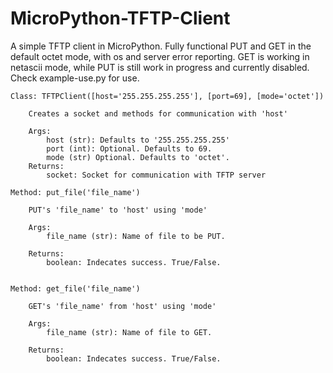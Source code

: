 # MicroPython-TFTP-Client
A simple TFTP client in MicroPython. Fully functional PUT and GET in the default octet mode, with os and server error reporting. GET is working in netascii mode, while PUT is still work in progress and currently disabled. Check example-use.py for use.

    Class: TFTPClient([host='255.255.255.255'], [port=69], [mode='octet'])

        Creates a socket and methods for communication with 'host'

        Args:
            host (str): Defaults to '255.255.255.255'
            port (int): Optional. Defaults to 69.
            mode (str) Optional. Defaults to 'octet'.
        Returns:
            socket: Socket for communication with TFTP server
        
    Method: put_file('file_name')

        PUT's 'file_name' to 'host' using 'mode'

        Args:
            file_name (str): Name of file to be PUT.

        Returns:
            boolean: Indecates success. True/False.
    

    Method: get_file('file_name')

        GET's 'file_name' from 'host' using 'mode'

        Args:
            file_name (str): Name of file to GET.

        Returns:
            boolean: Indecates success. True/False.
    
